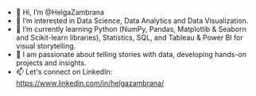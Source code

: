 - 👋 Hi, I’m @HelgaZambrana
- 👀 I’m interested in Data Science, Data Analytics and Data Visualization.
- 🌱 I’m currently learning Python (NumPy, Pandas, Matplotlib & Seaborn and Scikit-learn libraries), Statistics, SQL, and Tableau & Power BI for visual storytelling.
- 💞️ I am passionate about telling stories with data, developing hands-on projects and insights. 
- 📫 Let's connect on LinkedIn: https://www.linkedin.com/in/helgazambrana/
